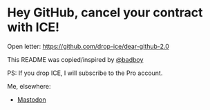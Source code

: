 # Hey GitHub, cancel your contract with ICE!

Open letter: https://github.com/drop-ice/dear-github-2.0

This README was copied/inspired by [@badboy](https://github.com/badboy/badboy/blob/main/README.md)

PS: If you drop ICE, I will subscribe to the Pro account.

Me, elsewhere:

- <a rel="me nofollow" href="https://weirder.earth/@amanjeev">Mastodon</a>
